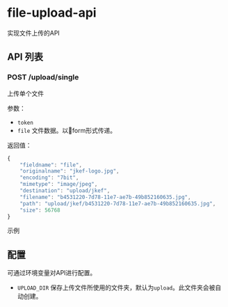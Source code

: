 # file-upload-api
实现文件上传的API

## API 列表

### POST /upload/single
上传单个文件

参数：
- `token`
- `file` 文件数据。以form形式传递。

返回值：
```javascript
{
    "fieldname": "file",
    "originalname": "jkef-logo.jpg",
    "encoding": "7bit",
    "mimetype": "image/jpeg",
    "destination": "upload/jkef",
    "filename": "b4531220-7d78-11e7-ae7b-49b852160635.jpg",
    "path": "upload/jkef/b4531220-7d78-11e7-ae7b-49b852160635.jpg",
    "size": 56768
}
```

示例

## 配置
可通过环境变量对API进行配置。

- `UPLOAD_DIR` 保存上传文件所使用的文件夹，默认为`upload`。此文件夹会被自动创建。